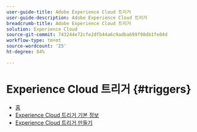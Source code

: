 ```yaml
---
user-guide-title: Adobe Experience Cloud 트리거
user-guide-description: Adobe Experience Cloud 트리거
breadcrumb-title: Adobe Experience Cloud 트리거
solution: Experience Cloud
source-git-commit: 743244e72cfe2dfb44a6c9adba699f90db1fe04d
workflow-type: tm+mt
source-wordcount: '25'
ht-degree: 84%

---
```


# Experience Cloud 트리거 {#triggers}

* [홈](home.md)
* [Experience Cloud 트리거 기본 정보](overview.md)
* [Experience Cloud 트리거 만들기](create.md)
